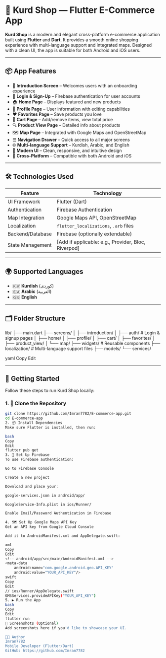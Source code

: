 # 🛒 Kurd Shop — Flutter E-Commerce App

**Kurd Shop** is a modern and elegant cross-platform e-commerce application built using **Flutter** and **Dart**. It provides a smooth online shopping experience with multi-language support and integrated maps. Designed with a clean UI, the app is suitable for both Android and iOS users.

---

## 📦 App Features

- 👋 **Introduction Screen** – Welcomes users with an onboarding experience
- 🔐 **Login & Sign-Up** – Firebase authentication for user accounts
- 🏠 **Home Page** – Displays featured and new products
- 👤 **Profile Page** – User information with editing capabilities
- ❤️ **Favorites Page** – Save products you love
- 🛒 **Cart Page** – Add/remove items, view total price
- 🔍 **Product View Page** – Detailed info about products
- 🗺️ **Map Page** – Integrated with Google Maps and OpenStreetMap
- ☰ **Navigation Drawer** – Quick access to all major screens
- 🌐 **Multi-language Support** – Kurdish, Arabic, and English
- 🎨 **Modern UI** – Clean, responsive, and intuitive design
- 🔄 **Cross-Platform** – Compatible with both Android and iOS

---

## 🛠️ Technologies Used

| Feature | Technology |
|--------|-------------|
| UI Framework | Flutter (Dart) |
| Authentication | Firebase Authentication |
| Map Integration | Google Maps API, OpenStreetMap |
| Localization | `flutter_localizations`, `.arb` files |
| Backend/Database | Firebase (optionally extendable) |
| State Management | [Add if applicable: e.g., Provider, Bloc, Riverpod] |

---

## 🌍 Supported Languages

- 🇰🇼 **Kurdish** (کوردی)
- 🇸🇦 **Arabic** (العربية)
- 🇬🇧 **English**

---

## 🗂️ Folder Structure

lib/
├── main.dart
├── screens/
│ ├── introduction/
│ ├── auth/ # Login & signup pages
│ ├── home/
│ ├── profile/
│ ├── cart/
│ ├── favorites/
│ ├── product_view/
│ └── map/
├── widgets/ # Reusable components
├── localization/ # Multi-language support files
├── models/
└── services/

yaml
Copy
Edit

---

## 🚀 Getting Started

Follow these steps to run Kurd Shop locally:

### 1. 🔁 Clone the Repository
```bash
git clone https://github.com/Imran7782/E-commerce-app.git
cd E-commerce-app
2. 📦 Install Dependencies
Make sure Flutter is installed, then run:

bash
Copy
Edit
flutter pub get
3. 🔑 Set Up Firebase
To use Firebase authentication:

Go to Firebase Console

Create a new project

Download and place your:

google-services.json in android/app/

GoogleService-Info.plist in ios/Runner/

Enable Email/Password Authentication in Firebase

4. 🗺️ Set Up Google Maps API Key
Get an API key from Google Cloud Console

Add it to AndroidManifest.xml and AppDelegate.swift:

xml
Copy
Edit
<!-- android/app/src/main/AndroidManifest.xml -->
<meta-data
    android:name="com.google.android.geo.API_KEY"
    android:value="YOUR_API_KEY"/>
swift
Copy
Edit
// ios/Runner/AppDelegate.swift
GMSServices.provideAPIKey("YOUR_API_KEY")
5. ▶️ Run the App
bash
Copy
Edit
flutter run
📸 Screenshots (Optional)
Add screenshots here if you'd like to showcase your UI.

🧑‍💻 Author
Imran7782
Mobile Developer (Flutter/Dart)
GitHub: https://github.com/Imran7782
